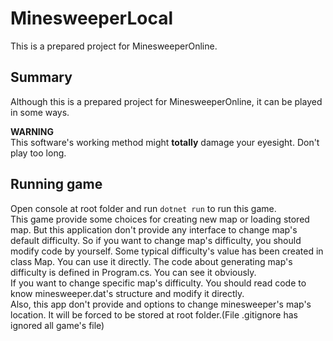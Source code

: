 # MinesweeperLocal
This is a prepared project for MinesweeperOnline.

## Summary
Although this is a prepared project for MinesweeperOnline, it can be played in some ways.  

**WARNING**  
This software's working method might **totally** damage your eyesight. Don't play too long.  

## Running game
Open console at root folder and run ```dotnet run``` to run this game.  
This game provide some choices for creating new map or loading stored map. But this application don't provide any interface to change map's default difficulty. So if you want to change map's difficulty, you should modify code by yourself. Some typical difficulty's value has been created in class Map. You can use it directly. The code about generating map's difficulty is defined in Program.cs. You can see it obviously.  
If you want to change specific map's difficulty. You should read code to know minesweeper.dat's structure and modify it directly.  
Also, this app don't provide and options to change minesweeper's map's location. It will be forced to be stored at root folder.\(File .gitignore has ignored all game's file\)  
